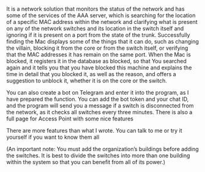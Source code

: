 It is a network solution that monitors the status of the network and has some of the services of the AAA server, which is searching for the location of a specific MAC address within the network and clarifying what is present on any of the network switches and its location in the switch itself and ignoring if it is present on a port from the state of the trunk. Successfully finding the Mac displays some of the things that it can do, such as changing the villain, blocking it from the core or from the switch itself, or verifying that the MAC addresses it has remain on the same port. When the Mac is blocked, it registers it in the database as blocked, so that You searched again and it tells you that you have blocked this machine and explains the time in detail that you blocked it, as well as the reason, and offers a suggestion to unblock it, whether it is on the core or the switch.

You can also create a bot on Telegram and enter it into the program, as I have prepared the function. You can add the bot token and your chat ID, and the program will send you a message if a switch is disconnected from the network, as it checks all switches every three minutes. There is also a full page for Access Point with some nice features

There are more features than what I wrote. You can talk to me or try it yourself if you want to know them all

(An important note: You must add the organization’s buildings before adding the switches. It is best to divide the switches into more than one building within the system so that you can benefit from all of its power.)
